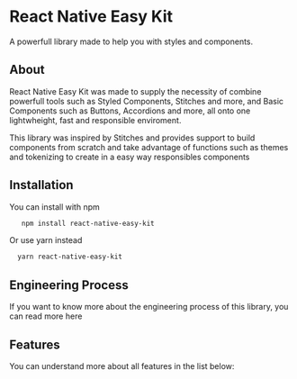 # React Native Easy Kit

A powerfull library made to help you with styles and components.

## About

React Native Easy Kit was made to supply the necessity of combine powerfull tools such as Styled Components, Stitches and more, and Basic Components such as Buttons, Accordions and more, all onto one lightwheight, fast and responsible enviroment.

This library was inspired by Stitches and provides support to build components from scratch and take advantage of functions such as themes and tokenizing to create in a easy way responsibles components

## Installation

You can install with npm

```bash
   npm install react-native-easy-kit
```

Or use yarn instead

```bash
  yarn react-native-easy-kit
```

## Engineering Process

If you want to know more about the engineering process of this library, you can read more here

## Features

You can understand more about all features in the list below:
